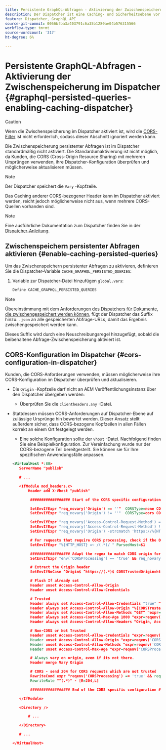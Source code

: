 ```yaml
---
title: Persistente GraphQL-Abfragen - Aktivierung der Zwischenspeicherung im Dispatcher
description: Der Dispatcher ist eine Caching- und Sicherheitsebene vor den Adobe Experience Manager-Veröffentlichungsumgebungen. Sie können die Zwischenspeicherung für persistente Abfragen in AEM Headless aktivieren.
feature: Dispatcher, GraphQL API
source-git-commit: 0066bfba3a403791c6a35b1280ae04b576315566
workflow-type: tm+mt
source-wordcount: '317'
ht-degree: 6%

---
```



# Persistente GraphQL-Abfragen - Aktivierung der Zwischenspeicherung im Dispatcher {#graphql-persisted-queries-enabling-caching-dispatcher}

>[!CAUTION]
>
>Wenn die Zwischenspeicherung im Dispatcher aktiviert ist, wird die [CORS-Filter](/help/headless/deployment/cross-origin-resource-sharing.md) ist nicht erforderlich, sodass dieser Abschnitt ignoriert werden kann.

Die Zwischenspeicherung persistenter Abfragen ist im Dispatcher standardmäßig nicht aktiviert. Die Standardumaktivierung ist nicht möglich, da Kunden, die CORS (Cross-Origin Resource Sharing) mit mehreren Ursprüngen verwenden, ihre Dispatcher-Konfiguration überprüfen und möglicherweise aktualisieren müssen.

>[!NOTE]
>
>Der Dispatcher speichert die `Vary` -Kopfzeile.
>
>Das Caching anderer CORS-bezogener Header kann im Dispatcher aktiviert werden, reicht jedoch möglicherweise nicht aus, wenn mehrere CORS-Quellen vorhanden sind.

>[!NOTE]
>
>Eine ausführliche Dokumentation zum Dispatcher finden Sie in der [Dispatcher-Anleitung](https://experienceleague.adobe.com/docs/experience-manager-dispatcher/using/dispatcher.html?lang=de).

## Zwischenspeichern persistenter Abfragen aktivieren {#enable-caching-persisted-queries}

Um das Zwischenspeichern persistenter Abfragen zu aktivieren, definieren Sie die Dispatcher-Variable `CACHE_GRAPHQL_PERSISTED_QUERIES`:

1. Variable zur Dispatcher-Datei hinzufügen `global.vars`:

   ```xml
   Define CACHE_GRAPHQL_PERSISTED_QUERIES
   ```

>[!NOTE]
>
>Übereinstimmung mit dem [Anforderungen des Dispatchers für Dokumente, die zwischengespeichert werden können](https://experienceleague.adobe.com/docs/experience-manager-dispatcher/using/troubleshooting/dispatcher-faq.html#how-does-the-dispatcher-return-documents%3F), fügt der Dispatcher das Suffix hinzu. `.json` an alle gespeicherten Abfrage-URLs, damit das Ergebnis zwischengespeichert werden kann.
>
>Dieses Suffix wird durch eine Neuschreibungsregel hinzugefügt, sobald die beibehaltene Abfrage-Zwischenspeicherung aktiviert ist.

## CORS-Konfiguration im Dispatcher {#cors-configuration-in-dispatcher}

Kunden, die CORS-Anforderungen verwenden, müssen möglicherweise ihre CORS-Konfiguration im Dispatcher überprüfen und aktualisieren.

* Die `Origin` -Kopfzeile darf nicht an AEM Veröffentlichungsinstanz über den Dispatcher übergeben werden:
   * Überprüfen Sie die `clientheaders.any` -Datei.
* Stattdessen müssen CORS-Anforderungen auf Dispatcher-Ebene auf zulässige Ursprünge hin bewertet werden. Dieser Ansatz stellt außerdem sicher, dass CORS-bezogene Kopfzeilen in allen Fällen korrekt an einem Ort festgelegt werden.
   * Eine solche Konfiguration sollte der `vhost` -Datei. Nachfolgend finden Sie eine Beispielkonfiguration. Zur Vereinfachung wurde nur der CORS-bezogene Teil bereitgestellt. Sie können sie für Ihre spezifischen Anwendungsfälle anpassen.

  ```xml
  <VirtualHost *:80>
     ServerName "publish"
  
     # ...
  
     <IfModule mod_headers.c>
         Header add X-Vhost "publish"
  
          ################## Start of the CORS specific configuration ##################
  
          SetEnvIfExpr "req_novary('Origin') == ''"  CORSType=none CORSProcessing=false
          SetEnvIfExpr "req_novary('Origin') != ''"  CORSType=cors CORSProcessing=true CORSTrusted=false
  
          SetEnvIfExpr "req_novary('Access-Control-Request-Method') == '' && %{REQUEST_METHOD} == 'OPTIONS' && req_novary('Origin') != ''  " CORSType=invalidpreflight CORSProcessing=false
          SetEnvIfExpr "req_novary('Access-Control-Request-Method') != '' && %{REQUEST_METHOD} == 'OPTIONS' && req_novary('Origin') != ''  " CORSType=preflight CORSProcessing=true CORSTrusted=false
          SetEnvIfExpr "req_novary('Origin') -strcmatch 'https://%{HTTP_HOST}*'"  CORSType=samedomain CORSProcessing=false
  
          # For requests that require CORS processing, check if the Origin can be trusted
          SetEnvIfExpr "%{HTTP_HOST} =~ /(.*)/ " ParsedHost=$1
  
          ################## Adapt the regex to match CORS origin for your environment
          SetEnvIfExpr "env('CORSProcessing') == 'true' && req_novary('Origin') =~ m#(https://.*.your-domain.tld(:\d+)?$)#" CORSTrusted=true
  
          # Extract the Origin header 
          SetEnvIfNoCase ^Origin$ ^https://(.*)$ CORSTrustedOrigin=https://$1
  
          # Flush If already set
          Header unset Access-Control-Allow-Origin
          Header unset Access-Control-Allow-Credentials
  
          # Trusted
          Header always set Access-Control-Allow-Credentials "true" "expr=reqenv('CORSTrusted') == 'true'"
          Header always set Access-Control-Allow-Origin "%{CORSTrustedOrigin}e" "expr=reqenv('CORSTrusted') == 'true'"
          Header always set Access-Control-Allow-Methods "GET" "expr=reqenv('CORSTrusted') == 'true'"
          Header always set Access-Control-Max-Age 1800 "expr=reqenv('CORSTrusted') == 'true'"
          Header always set Access-Control-Allow-Headers "Origin, Accept, X-Requested-With, Content-Type, Access-Control-Request-Method, Access-Control-Request-Headers" "expr=reqenv('CORSTrusted') == 'true'"
  
          # Non-CORS or Not Trusted
          Header unset Access-Control-Allow-Credentials "expr=reqenv('CORSProcessing') == 'false' || reqenv('CORSTrusted') == 'false'"
          Header unset Access-Control-Allow-Origin "expr=reqenv('CORSProcessing') == 'false' || reqenv('CORSTrusted') == 'false'"
          Header unset Access-Control-Allow-Methods "expr=reqenv('CORSProcessing') == 'false' || reqenv('CORSTrusted') == 'false'"
          Header unset Access-Control-Max-Age "expr=reqenv('CORSProcessing') == 'false' || reqenv('CORSTrusted') == 'false'"
  
          # Always vary on origin, even if its not there.
          Header merge Vary Origin
  
          # CORS - send 204 for CORS requests which are not trusted
          RewriteCond expr "reqenv('CORSProcessing') == 'true' && reqenv('CORSTrusted') == 'false'"
          RewriteRule "^(.*)" - [R=204,L]
  
          ################## End of the CORS specific configuration ##################
  
     </IfModule>
  
     <Directory />
  
         # ...
  
     </Directory>
  
     # ...
  
  </VirtualHost>
  ```
